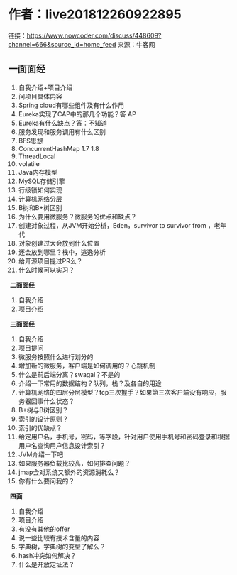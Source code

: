 # 作者：live201812260922895

链接：https://www.nowcoder.com/discuss/448609?channel=666&source_id=home_feed
来源：牛客网

## **一面面经** 

1. 自我介绍+项目介绍  	
2. 问项目具体内容  	
3. Spring cloud有哪些组件及有什么作用  	
4. Eureka实现了CAP中的那几个功能？答 AP  	
5. Eureka有什么缺点？答：不知道  	
6. 服务发现和服务调用有什么区别  	
7. BFS思想  	
8. ConcurrentHashMap 1.7 1.8  	
9. ThreadLocal  	
10. volatile  	
11. Java内存模型  	
12. MySQL存储引擎  	
13. 行级锁如何实现  	
14. 计算机网络分层  	
15. B树和B+树区别  	
16. 为什么要用微服务？微服务的优点和缺点？  	
17. 创建对象过程，从JVM开始分析，Eden，survivor to survivor from ，老年代  	
18. 对象创建过大会放到什么位置  	
19. 还会放到哪里？栈中，逃逸分析  	
20. 给开源项目提过PR么？  	
21. 什么时候可以实习？  	

​	**二面面经** 

1. 自我介绍  	
2. 项目介绍  	

​	**三面面经** 

1. 自我介绍  	
2. 项目提问  	
3. 微服务按照什么进行划分的  	
4. 增加新的微服务，客户端是如何调用的？心跳机制  	
5. 什么是前后端分离？swagal？不是的  	
6. 介绍一下常用的数据结构？队列，栈？及各自的用途  	
7. 计算机网络的四层分层模型？tcp三次握手？如果第三次客户端没有响应，服务器回事什么状态？  	
8. B+树与B树区别？  	
9. 索引的设计原则？  	
10. 索引的优缺点？  	
11. 给定用户名，手机号，密码，等字段，针对用户使用手机号和密码登录和根据用户名查询用户信息设计索引？  	
12. JVM介绍一下吧  	
13. 如果服务器负载比较高，如何排查问题？  	
14. jmap会对系统又额外的资源消耗么？  	
15. 你有什么要问我的？  	

​	**四面** 

1. 自我介绍  	
2. 项目介绍  	
3. 有没有其他的offer  	
4. 说一些比较有技术含量的内容  	
5. 字典树，字典树的变型了解么？  	
6. hash冲突如何解决？  	
7. 什么是开放定址法？  	

